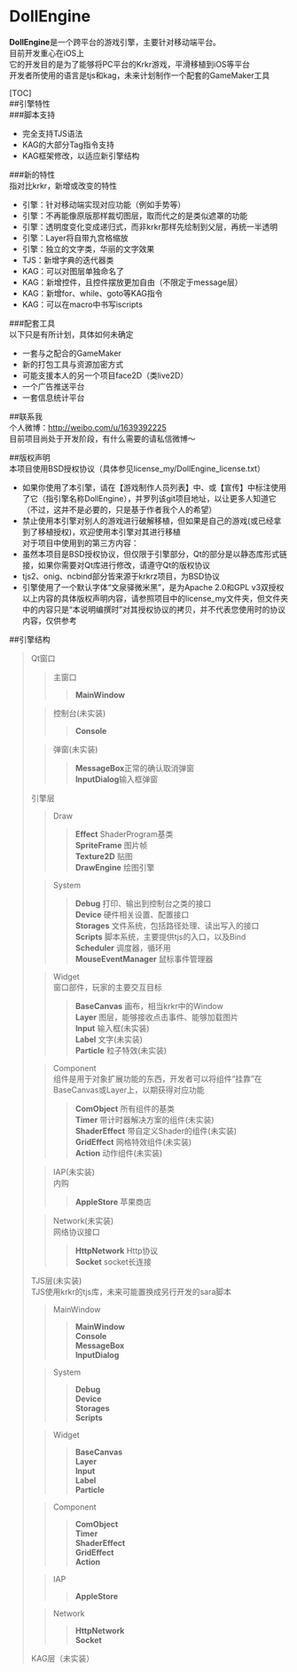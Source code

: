 # DollEngine  
  
**DollEngine**是一个跨平台的游戏引擎，主要针对移动端平台。  
目前开发重心在iOS上  
它的开发目的是为了能够将PC平台的Krkr游戏，平滑移植到iOS等平台  
开发者所使用的语言是tjs和kag，未来计划制作一个配套的GameMaker工具  
  
[TOC]  
##引擎特性  
###脚本支持  
- 完全支持TJS语法  
- KAG的大部分Tag指令支持  
- KAG框架修改，以适应新引擎结构  
  
###新的特性  
指对比krkr，新增或改变的特性  
- 引擎：针对移动端实现对应功能（例如手势等）  
- 引擎：不再能像原版那样裁切图层，取而代之的是类似遮罩的功能  
- 引擎：透明度变化变成递归式，而非krkr那样先绘制到父层，再统一半透明  
- 引擎：Layer将自带九宫格缩放  
- 引擎：独立的文字类，华丽的文字效果  
- TJS：新增字典的迭代器类  
- KAG：可以对图层单独命名了  
- KAG：新增控件，且控件摆放更加自由（不限定于message层）  
- KAG：新增for、while、goto等KAG指令  
- KAG：可以在macro中书写iscripts  
  
###配套工具  
以下只是有所计划，具体如何未确定  
- 一套与之配合的GameMaker  
- 新的打包工具与资源加密方式  
- 可能支援本人的另一个项目face2D（类live2D）  
- 一个广告推送平台  
- 一套信息统计平台  
  
##联系我  
个人微博：http://weibo.com/u/1639392225    
目前项目尚处于开发阶段，有什么需要的请私信微博～   
   
##版权声明  
本项目使用BSD授权协议（具体参见license_my/DollEngine_license.txt）    
* 如果你使用了本引擎，请在【游戏制作人员列表】中、或【宣传】中标注使用了它（指引擎名称DollEngine），并罗列该git项目地址，以让更多人知道它（不过，这并不是必要的，只是基于作者我个人的希望）    
* 禁止使用本引擎对别人的游戏进行破解移植，但如果是自己的游戏(或已经拿到了移植授权)，欢迎使用本引擎对其进行移植    
对于项目中使用到的第三方内容：    
* 虽然本项目是BSD授权协议，但仅限于引擎部分，Qt的部分是以静态库形式链接，如果你需要对Qt库进行修改，请遵守Qt的版权协议    
* tjs2、onig、ncbind部分皆来源于krkrz项目，为BSD协议      
* 引擎使用了一个默认字体“文泉驿微米黑”，是为Apache 2.0和GPL v3双授权    
以上内容的具体版权声明内容，请参照项目中的license_my文件夹，但文件夹中的内容只是“本说明编撰时”对其授权协议的拷贝，并不代表您使用时的协议内容，仅供参考     
    
##引擎结构  
>Qt窗口  
>> 主窗口  
>>> **MainWindow**  
>  
>> 控制台(未实装)  
>>> **Console**  
>  
>> 弹窗(未实装)  
>>> **MessageBox**正常的确认取消弹窗  
>>> **InputDialog**输入框弹窗  
>  
> 引擎层  
>> Draw  
>>> **Effect** ShaderProgram基类  
>>> **SpriteFrame** 图片帧  
>>> **Texture2D** 贴图  
>>> **DrawEngine** 绘图引擎  
>  
>> System  
>>> **Debug** 打印、输出到控制台之类的接口  
>>> **Device** 硬件相关设置、配置接口  
>>> **Storages** 文件系统，包括路径处理、读出写入的接口  
>>> **Scripts** 脚本系统，主要提供tjs的入口，以及Bind  
>>> **Scheduler** 调度器，循环用  
>>> **MouseEventManager** 鼠标事件管理器  
>  
>> Widget  
>窗口部件，玩家的主要交互目标  
>>> **BaseCanvas** 画布，相当krkr中的Window  
>>> **Layer** 图层，能够接收点击事件、能够加载图片  
>>> **Input** 输入框(未实装)  
>>> **Label** 文字(未实装)  
>>> **Particle** 粒子特效(未实装)  
>  
>> Component  
> 组件是用于对象扩展功能的东西，开发者可以将组件“挂靠”在BaseCanvas或Layer上，以期获得对应功能  
>>> **ComObject** 所有组件的基类  
>>> **Timer** 带计时器解决方案的组件(未实装)  
>>> **ShaderEffect** 带自定义Shader的组件(未实装)  
>>> **GridEffect** 网格特效组件(未实装)  
>>> **Action** 动作组件(未实装)  
>  
>> IAP(未实装)  
>内购  
>>> **AppleStore** 苹果商店  
>  
>> Network(未实装)  
>网络协议接口  
>>> **HttpNetwork** Http协议  
>>> **Socket** socket长连接  
>  
> TJS层(未实装)  
> TJS使用krkr的tjs库，未来可能置换成另行开发的sara脚本  
>> MainWindow  
>>> **MainWindow**  
>>> **Console**  
>>> **MessageBox**  
>>> **InputDialog**  
>  
>> System  
>>> **Debug**  
>>> **Device**  
>>> **Storages**  
>>> **Scripts**  
>  
>> Widget  
>>> **BaseCanvas**  
>>> **Layer**  
>>> **Input**  
>>> **Label**  
>>> **Particle**  
>  
>> Component  
>>> **ComObject**  
>>> **Timer**  
>>> **ShaderEffect**   
>>> **GridEffect**   
>>> **Action**   
>  
>> IAP  
>>> **AppleStore**  
>  
>> Network  
>>> **HttpNetwork**  
>>> **Socket**  
>  
> KAG层（未实装）  
>   